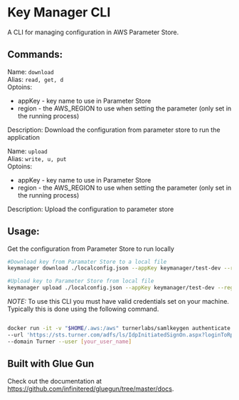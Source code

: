 # Key Manager CLI

A CLI for managing configuration in AWS Parameter Store.

## Commands:

Name: `download`\
Alias: `read, get, d`\
Optoins:
* appKey - key name to use in Parameter Store
* region - the AWS_REGION to use when setting the parameter (only set in the running process)

Description: Download the configuration from parameter store to run the application

Name: `upload`\
Alias: `write, u, put`\
Optoins:
* appKey - key name to use in Parameter Store
* region - the AWS_REGION to use when setting the parameter (only set in the running process)

Description: Upload the configuration to parameter store

## Usage:

Get the configuration from Parameter Store to run locally

```bash
#Download key from Paramater Store to a local file
keymanager download ./localconfig.json --appKey keymanager/test-dev --region us-east-1

#Upload key to Parameter Store from local file
keymanager upload ./localconfig.json --appKey keymanager/test-dev --region us-east-1

```

*NOTE:* To use this CLI you must have valid credentials set on your machine.  Typically this is done using the following command.

```bash

docker run -it -v "$HOME/.aws:/aws" turnerlabs/samlkeygen authenticate --all-accounts \
--url 'https://sts.turner.com/adfs/ls/IdpInitiatedSignOn.aspx?loginToRp=urn:amazon:webservices' \
--domain Turner --user [your_user_name]

```

## Built with Glue Gun

Check out the documentation at https://github.com/infinitered/gluegun/tree/master/docs.

